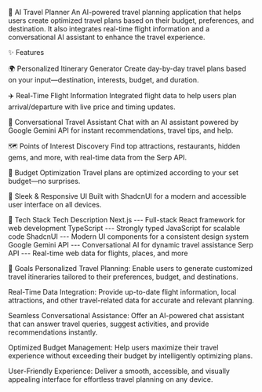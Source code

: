 🧭 AI Travel Planner
An AI-powered travel planning application that helps users create optimized travel plans based on their budget, preferences, and destination. It also integrates real-time flight information and a conversational AI assistant to enhance the travel experience.

✨ Features

🌍 Personalized Itinerary Generator
Create day-by-day travel plans based on your input—destination, interests, budget, and duration.

✈️ Real-Time Flight Information
Integrated flight data to help users plan arrival/departure with live price and timing updates.

💬 Conversational Travel Assistant
Chat with an AI assistant powered by Google Gemini API for instant recommendations, travel tips, and help.

🗺️ Points of Interest Discovery
Find top attractions, restaurants, hidden gems, and more, with real-time data from the Serp API.

🎯 Budget Optimization
Travel plans are optimized according to your set budget—no surprises.

🎨 Sleek & Responsive UI
Built with ShadcnUI for a modern and accessible user interface on all devices.

🧰 Tech Stack
Tech	Description
Next.js	--- Full-stack React framework for web development
TypeScript	--- Strongly typed JavaScript for scalable code
ShadcnUI	--- Modern UI components for a consistent design system
Google Gemini API	--- Conversational AI for dynamic travel assistance
Serp API	--- Real-time web data for flights, places, and more

🎯 Goals
Personalized Travel Planning: Enable users to generate customized travel itineraries tailored to their preferences, budget, and destinations.

Real-Time Data Integration: Provide up-to-date flight information, local attractions, and other travel-related data for accurate and relevant planning.

Seamless Conversational Assistance: Offer an AI-powered chat assistant that can answer travel queries, suggest activities, and provide recommendations instantly.

Optimized Budget Management: Help users maximize their travel experience without exceeding their budget by intelligently optimizing plans.

User-Friendly Experience: Deliver a smooth, accessible, and visually appealing interface for effortless travel planning on any device.
